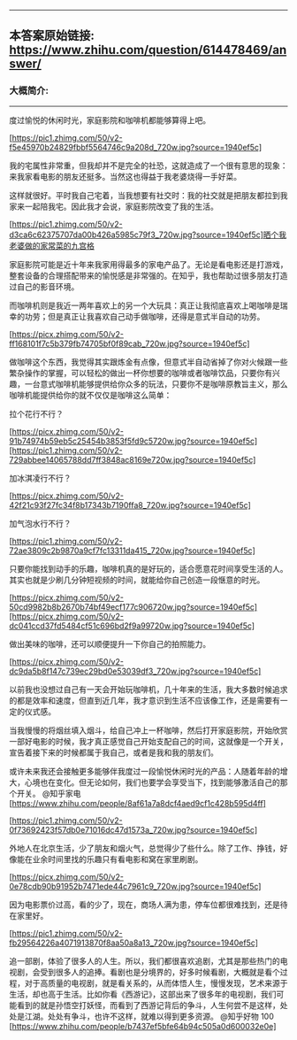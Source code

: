 ----------------------------------------
## 本答案原始链接: https://www.zhihu.com/question/614478469/answer/
### 大概简介: 
----------------------------------------
度过愉悦的休闲时光，家庭影院和咖啡机都能够算得上吧。

[https://pic1.zhimg.com/50/v2-f5e45970b24829fbbf5564746c9a208d_720w.jpg?source=1940ef5c]

我的宅属性非常重，但我却并不是完全的社恐，这就造成了一个很有意思的现象：来我家看电影的朋友还挺多。当然这也得益于我老婆烧得一手好菜。

这样就很好。平时我自己宅着，当我想要有社交时：我的社交就是把朋友都拉到我家来一起陪我宅。因此我才会说，家庭影院改变了我的生活。

[https://pic1.zhimg.com/50/v2-d3ca6c62375707da00b426a5985c79f3_720w.jpg?source=1940ef5c]晒个我老婆做的家常菜的九宫格

家庭影院可能是近十年来我家用得最多的家电产品了。无论是看电影还是打游戏，整套设备的合理搭配带来的愉悦感是非常强的。在知乎，我也帮助过很多朋友打造过自己的影音环境。

而咖啡机则是我近一两年喜欢上的另一个大玩具：真正让我彻底喜欢上喝咖啡是瑞幸的功劳；但是真正让我喜欢自己动手做咖啡，还得是意式半自动的功劳。

[https://picx.zhimg.com/50/v2-ff168101f7c5b379fb74705bf0f89cab_720w.jpg?source=1940ef5c]

做咖啡这个东西，我觉得其实跟炼金有点像，但意式半自动省掉了你对火候跟一些繁杂操作的掌握，可以轻松的做出一杯你想要的咖啡或者咖啡饮品，只要你有兴趣，一台意式咖啡机能够提供给你众多的玩法，只要你不是咖啡原教旨主义，那么咖啡机能提供给你的就不仅仅是咖啡这么简单：

拉个花行不行？

[https://picx.zhimg.com/50/v2-91b74974b59eb5c25454b3853f5fd9c5720w.jpg?source=1940ef5c][https://pic1.zhimg.com/50/v2-729abbee14065788dd7ff3848ac8169e720w.jpg?source=1940ef5c]

加冰淇凌行不行？

[https://picx.zhimg.com/50/v2-42f21c93f27fc34f8b17343b7190ffa8_720w.jpg?source=1940ef5c]

加气泡水行不行？

[https://pic1.zhimg.com/50/v2-72ae3809c2b9870a9cf7fc13311da415_720w.jpg?source=1940ef5c]

只要你能找到动手的乐趣，咖啡机真的是好玩的，适合愿意花时间享受生活的人。其实也就是少刷几分钟短视频的时间，就能给你自己创造一段惬意的时光。

[https://picx.zhimg.com/50/v2-50cd9982b8b2670b74bf49ecf177c906720w.jpg?source=1940ef5c][https://picx.zhimg.com/50/v2-dc041ccd37fd5484cf51c696bd2f9a99720w.jpg?source=1940ef5c]

做出美味的咖啡，还可以顺便提升一下你自己的拍照能力。

[https://picx.zhimg.com/50/v2-dc9da5b8f147c739ec29bd0e53039df3_720w.jpg?source=1940ef5c]

以前我也没想过自己有一天会开始玩咖啡机，几十年来的生活，我大多数时候追求的都是效率和速度，但直到近几年，我才意识到生活不应该像工作，还是需要有一定的仪式感。

当我慢慢的将烟丝填入烟斗，给自己冲上一杯咖啡，然后打开家庭影院，开始欣赏一部好电影的时候，我才真正感觉自己开始支配自己的时间，这就像是一个开关，宣告着接下来的时候都属于我自己，或者是我和我的朋友们。

或许未来我还会接触更多能够伴我度过一段愉悦休闲时光的产品：人随着年龄的增大，心境也在变化。但无论如何，我们也要学会享受当下，找到能够激活自己的那个开关。 @知乎家电 [https://www.zhihu.com/people/8af61a7a8dcf4aed9cf1c428b595d4ff]



[https://pic1.zhimg.com/50/v2-0f73692423f57db0e71016dc47d1573a_720w.jpg?source=1940ef5c]

外地人在北京生活，少了朋友和烟火气，总觉得少了些什么。除了工作、挣钱，好像能在业余时间里找的乐趣只有看电影和窝在家里刷剧。

[https://picx.zhimg.com/50/v2-0e78cdb90b91952b7471ede44c7961c9_720w.jpg?source=1940ef5c]

因为电影票价过高，看的少了，现在，商场人满为患，停车位都很难找到，还是待在家里好。

[https://pic1.zhimg.com/50/v2-fb29564226a4071913870f8aa50a8a13_720w.jpg?source=1940ef5c]

追一部剧，体验了很多人的人生。所以，我们都很喜欢追剧，尤其是那些热门的电视剧，会受到很多人的追捧。看剧也是分境界的，好多时候看剧，大概就是看个过程，对于高质量的电视剧，就是看关系的，从而体悟人生，慢慢发现，艺术来源于生活，却也高于生活。比如你看《西游记》，这部出来了很多年的电视剧，我们可能看到的就是孙悟空打妖怪，而看到了西游记背后的争斗，人生何尝不是这样，处处是江湖。处处有争斗，也许不这样，就难以得到更多资源。 @知乎好物 100 [https://www.zhihu.com/people/b7437ef5bfe64b94c505a0d600032e0e]